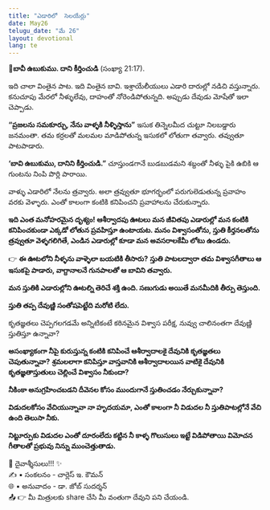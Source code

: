 ```yaml
---
title: "ఎడారిలో  సెలయేర్లు"
date: May26
telugu_date: "మే 26"
layout: devotional
lang: te
---
```


**📖బావీ ఉబుకుము. దాని కీర్తించుడి**
 (సంఖ్యా 21:17).

ఇది చాలా వింతైన పాట. ఇది వింతైన బావి. ఇశ్రాయేలీయులు ఎడారి దారుల్లో నడిచి వస్తున్నారు. కనుచూపు మేరలో నీళ్ళులేవు, దాహంతో నోరెండిపోతున్నది. అప్పుడు దేవుడు మోషేతో ఇలా చెప్పాడు.

**“ప్రజలను సమకూర్చు, నేను వాళ్ళకి నీళ్ళిస్తాను”** ఇసుక తిన్నెలమీద చుట్టూ నిలబడ్డారు జనమంతా. తమ కర్రలతో మలమల మాడిపోతున్న ఇసుకలో లోతుగా తవ్వారు. తవ్వుతూ పాటపాడారు.

**‘బావి ఉబుకుము, దానిని కీర్తించుడి.”** చూస్తుండగానే బుడబుడమని శబ్దంతో నీళ్ళు పైకి ఉబికి ఆ గుంటను నింపి పొర్లి పారాయి.

వాళ్ళు ఎడారిలో నేలను త్రవ్వారు. అలా త్రవ్వుతూ భూగర్భంలో పరుగులెడుతున్న ప్రవాహం వరకు వెళ్ళారు. ఎంతో కాలంగా కంటికి కనిపించని ప్రవాహాలను చేరుకున్నారు.

**ఇది ఎంత మనోహరమైన దృశ్యం! ఆశీర్వాదపు ఊటలు మన జీవితపు ఎడారుల్లో మన కంటికి కనిపించకుండా ఎక్కడో లోతున ప్రవహిస్తూ ఉంటాయట. మనం విశ్వాసంతోను, స్తుతి కీర్తనలతోను త్రవ్వుతూ వెళ్ళగలిగితే, ఎండిన ఎడారుల్లో కూడా మన అవసరాలకేమీ లోటు ఉండదు.**

👉 **ఈ ఊటలోని నీళ్ళను వాళ్ళెలా బయటికి తీసారు?**
 **స్తుతి పాటలద్వారా తమ విశ్వాసగీతాలు ఆ ఇసుకపై పాడారు, వాగ్దానాలనే గునపాలతో ఆ బావిని తవ్వారు.**

**మన స్తుతికి ఎడారుల్లోని ఊటల్ని తెరిచే శక్తి ఉంది. సణుగుడు అయితే మనమీదికి తీర్పు తెస్తుంది.** 

**స్తుతి తప్ప దేవుణ్ణి సంతోషపెట్టేది మరోటి లేదు.**

 కృతజ్ఞతలు చెప్పగలగడమే అన్నిటికంటే కఠినమైన విశ్వాస పరీక్ష, నువ్వు చాలినంతగా దేవుణ్ణి స్తుతిస్తూ ఉన్నావా?

 **అసంఖ్యాకంగా నీపై కురుస్తున్న కంటికి కనిపించే ఆశీర్వాదాలకై దేవునికి కృతజ్ఞతలు చెపుతున్నావా?**
 **శ్రమలలాగా కనిపిస్తూ వాస్తవానికి ఆశీర్వాదాలయిన వాటికై దేవునికి కృతజ్ఞతాస్తుతులు చెల్లించే విశ్వాసం నీకుందా?**

 **నీకింకా అనుగ్రహించబడని దీవెనల కోసం ముందుగానే స్తుతించడం నేర్చుకున్నావా?**

**విడుదలకోసం వేచియున్నావా నా హృదయమా, ఎంతో కాలంగా నీ విడుదల నీ స్తుతిపాటల్లోనే వేచి ఉంది తెలుసా నీకు.**

**నిట్టూర్పుకు విడుదల ఎంతో దూరంలేదు కట్టిన నీ కాళ్ళ గొలుసులు ఇట్టే విడిపోతాయి విమోచన గీతాలతో ప్రభువు నిన్ను ముంచెత్తుతాడు.**


<div class="blessing">🙏 <span class="bless-text">దైవాశ్శీసులు!!!</span> ✨</div>

<div class="credit">✍️ <span class="credit-text">▪ సంకలనం - చార్లెస్ ఇ. కౌమన్</span></div>
<div class="credit">🌐 <span class="credit-text">▪ అనువాదం - డా. జోబ్ సుదర్శన్</span></div>


<div class="share">📤 👉 <span class="share-text">మీ మిత్రులకు share చేసి మీ వంతుగా దేవుని పని చేయండి.</span></div>
